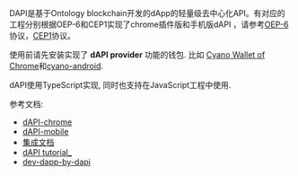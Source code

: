 



DAPI是基于Ontology blockchain开发的dApp的轻量级去中心化API。有对应的工程分别根据OEP-6和CEP1实现了chrome插件版和手机版dAPI ，请参考[OEP-6](https://github.com/backslash47/OEPs/blob/oep-dapp-api/OEP-6/OEP-6.mediawiki) 协议，[CEP1](https://github.com/ontio-cyano/CEPs/blob/master/CEP1.mediawiki)协议。

使用前请先安装实现了 **dAPI provider** 功能的钱包. 比如 [Cyano Wallet of Chrome](https://github.com/OntologyCommunityDevelopers/cyano-wallet)和[cyano-android](https://github.com/ontio-cyano/cyano-android).

dAPI使用TypeScript实现, 同时也支持在JavaScript工程中使用.

参考文档:

* [dAPI-chrome](https://github.com/ontio/ontology-dapi)
* [dAPI-mobile](https://github.com/ontio-cyano/cyano-bridge)
* [集成文档](https://github.com/ontio-cyano/integration-docs)
* [dAPI tutorial_](https://ontio.github.io/documentation/ontology_dapp_dev_tutorial_en.html)
* [dev-dapp-by-dapi](https://github.com/punicasuite/punicasuite.github.io/blob/master/content/tutorials/dapp-by-dapi.md)